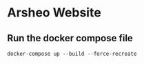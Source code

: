 # Arsheo Website
## Run the docker compose file
```shell
docker-compose up --build --force-recreate
```
